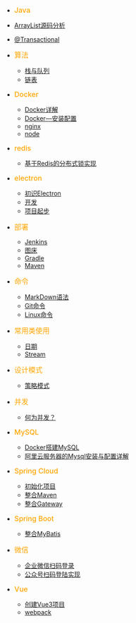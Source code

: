 
*  <font style="color:orange;font-size:16px;font-weight:500">Java</font>
  * [ArrayList源码分析](/java/ArrayList源码分析.md)
  * [@Transactional](java/@Transactional.md)
  *  <font style="color:orange;font-size:16px;font-weight:500">算法</font>
     * [栈与队列](java/栈与队列.md)
     * [链表](java/链表.md)

* <font style="color:orange;font-size:16px;font-weight:500">Docker</font>
  * [Docker详解](/docker/Docker详解.md)
  * [Docker—安装配置](/docker/Docker—安装配置.md)
  * [nginx](/docker/nginx.md)
  * [node](/docker/node.md)
  
* <font style="color:orange;font-size:16px;font-weight:500">redis</font>
  * [基于Redis的分布式锁实现](/redis/基于Redis的分布式锁实现.md)

* <font style="color:orange;font-size:16px;font-weight:500">electron</font>
  * [初识Electron](/electron/初识Electron.md)
  * [开发](/electron/开发.md)
  * [项目起步](/electron/项目起步.md)

- <font style="color:orange;font-size:16px;font-weight:500">部署</font>
  - [Jenkins](/部署/Jenkins.md)
  - [图床](/部署/图床.md)
  - [Gradle](/部署/gradle.md)
  - [Maven](/部署/Maven.md)
  
- <font style="color:orange;font-size:16px;font-weight:500">命令</font>
  - [MarkDown语法](/命令/MarkDown语法.md)
  - [Git命令](/命令/Git命令.md)
  - [Linux命令](/命令/Linux.md)


- <font style="color:orange;font-size:16px;font-weight:500">常用类使用</font>
  - [日期](/常用类使用/日期.md)
  - [Stream](/常用类使用/Stream.md)

- <font style="color:orange;font-size:16px;font-weight:500">设计模式</font>
  - [策略模式](/设计模式/策略模式.md)

- <font style="color:orange;font-size:16px;font-weight:500">并发</font>
  - [何为并发？](/并发/何为并发？.md)

- <font style="color:orange;font-size:16px;font-weight:500">MySQL</font>
  - [Docker搭建MySQL](/mysql/Docker搭建MySQL.md)
  - [阿里云服务器的Mysql安装与配置详解](/mysql/阿里云服务器的Mysql安装与配置详解.md)

- <font style="color:orange;font-size:16px;font-weight:500">Spring Cloud</font>
  - [初始化项目](/SpringCloud/初始化项目.md)
  - [整合Maven](/SpringCloud/整合Maven.md)
  - [整合Gateway](/SpringCloud/整合Gateway.md)

- <font style="color:orange;font-size:16px;font-weight:500">Spring Boot</font>
  - [整合MyBatis](/SpringBoot/整合MyBatis.md)
  <!-- - [整合Maven](/SpringBoot/整合Maven.md) -->

- <font style="color:orange;font-size:16px;font-weight:500">微信</font>
  - [企业微信扫码登录](/wechat/企业微信扫码登录.md)
  - [公众号扫码登陆实现](/wechat/公众号扫码登陆实现.md)

- <font style="color:orange;font-size:16px;font-weight:500">Vue</font>
  - [创建Vue3项目](/Vue/创建Vue3项目.md)
  - [webpack](/Vue/webpack.md)
 


